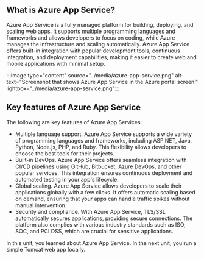 ## What is Azure App Service?

Azure App Service is a fully managed platform for building, deploying, and scaling web apps. It supports multiple programming languages and frameworks and allows developers to focus on coding, while Azure manages the infrastructure and scaling automatically. Azure App Service offers built-in integration with popular development tools, continuous integration, and deployment capabilities, making it easier to create web and mobile applications with minimal setup.

:::image type="content" source="../media/azure-app-service.png" alt-text="Screenshot that shows Azure App Service in the Azure portal screen." lightbox="../media/azure-app-service.png":::

## Key features of Azure App Service

The following are key features of Azure App Services:

- Multiple language support. Azure App Service supports a wide variety of programming languages and frameworks, including ASP.NET, Java, Python, Node.js, PHP, and Ruby. This flexibility allows developers to choose the best tools for their projects.
- Built-in DevOps. Azure App Service offers seamless integration with CI/CD pipelines using GitHub, Bitbucket, Azure DevOps, and other popular services. This integration ensures continuous deployment and automated testing in your app's lifecycle.
- Global scaling. Azure App Service allows developers to scale their applications globally with a few clicks. It offers automatic scaling based on demand, ensuring that your apps can handle traffic spikes without manual intervention.
- Security and compliance. With Azure App Service, TLS/SSL automatically secures applications, providing secure connections. The platform also complies with various industry standards such as ISO, SOC, and PCI DSS, which are crucial for sensitive applications.

In this unit, you learned about Azure App Service. In the next unit, you run a simple Tomcat web app locally.
